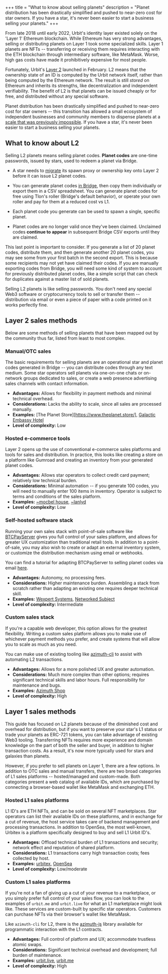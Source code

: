 +++
title = "What to know about selling planets"
description = "Planet distribution has been drastically simplified and pushed to near-zero cost for star owners. If you have a star, it's never been easier to start a business selling your planets."
+++

From late 2018 until early 2022, Urbit's identity layer existed solely on the 'Layer 1' Ethereum blockchain. While Ethereum has very strong advantages, selling or distributing planets on Layer 1 took some specialized skills. Layer 1 planets are NFTs -- transferring or receiving them requires interacting with the ETH blockchain through intermediary software, like MetaMask. Worse, high gas costs have made it prohibitively expensive for most people.

Fortunately, Urbit's [Layer 2](https://urbit.org/docs/azimuth/l2/layer2) launched in February. L2 means that the ownership state of an ID is computed by the Urbit network itself, rather than being computed by the Ethereum network. The result is still *stored* on Ethereum and inherits its strengths, like decentralization and independent verifiability. The benefit of L2 is that planets can be issued cheaply or for free, and distributed without any special software. 

Planet distribution has been drastically simplified and pushed to near-zero cost for star owners -- this transition has allowed a small ecosystem of independent businesses and community members to dispense planets at a [scale that was previously impossible](https://hatryx-lastud.tlon.network/newsletter/urbit-takeoff-is-here). If you have a star, it's never been easier to start a business selling your planets.

## What to know about L2

Selling L2 planets means selling planet codes. **Planet codes** are one-time passwords, issued by stars, used to redeem a planet via Bridge. 

- A star needs to [migrate](https://operators.urbit.org/guides/layer-2-for-stars#user-content-migration) its spawn proxy or ownership key onto Layer 2 before it can issue L2 planet codes.

- You can generate planet codes [in Bridge](https://operators.urbit.org/guides/layer-2-for-stars#user-content-spawning-planets-on-l2), then copy them individually or export them in a CSV spreadsheet. You can generate planet codes for free using Tlon's roller (Bridge's default behavior), or operate your own roller and pay for them at a reduced cost vs L1.

- Each planet code you generate can be used to spawn a single, specific planet.

- Planet codes are no longer valid once they've been claimed. Unclaimed codes **continue to appear** in subsequent Bridge CSV exports until they are claimed.

This last point is important to consider. If you generate a list of 20 planet codes, distribute them, and then generate another 20 planet codes, you may see some from your first batch in the second export. This is because some recipients may not yet have claimed their codes. If you are manually exporting codes from Bridge, you will need some kind of system to account for previously distributed planet codes, like a simple script that can check for duplicates against a master list of sold planets.

Selling L2 planets is like selling passwords. You don't need any special Web3 software or cryptocurrency tools to sell or transfer them -- distribution via email or even a piece of paper with a code printed on it works perfectly fine.

## Layer 2 sales methods

Below are some methods of selling planets that have been mapped out by the community thus far, listed from least to most complex.

### Manual/OTC sales

The basic requirements for selling planets are an operational star and planet codes generated in Bridge -- you can distribute codes through any text medium. Some star operators sell planets via one-on-one chats or on-network groups dedicated to sales, or create a web presence advertising sales channels with contact information.

- **Advantages:** Allows for flexibility in payment methods and minimal technical overhead.
- **Considerations:** Lacks the ability to scale, since all sales are processed manually.
- **Examples:** [The Planet Store][https://www.theplanet.store/], [Galactic Embassy Hotel](web+urbitgraph://group/~fipdel/galactic-embassy-hotel)
- **Level of complexity:** Low

### Hosted e-commerce tools

Layer 2 opens up the use of conventional e-commerce sales platforms and tools for sales and distribution. In practice, this looks like creating a store on a platform like Gumroad and creating an inventory from your generated planet codes.

- **Advantages:**  Allows star operators to collect credit card payment; relatively low technical burden. 
- **Considerations:** Minimal automation -- if you generate 100 codes, you will need to manually enter 100 items in inventory. Operator is subject to terms and conditions of the sales platform.
- **Examples:** [~mocbel house](https://planets.mocbel.house/), [~lanlyd](https://planets.lanlyd.net/)
- **Level of complexity:** Low

### Self-hosted software stack

Running your own sales stack with point-of-sale software like [BTCPayServer](https://btcpayserver.org/) gives you full control of your sales platform, and allows for greater UX customization than traditional retail tools. In addition to a point-of-sale, you may also wish to create or adapt an external inventory system, or customize the distribution mechanism using email or webhooks.

You can find a tutorial for adapting BTCPayServer to selling planet codes via email [here](https://urbit.media/a/~sitful-hatred/urbit-media-6867/170141184505504169778500419536142991360).

- **Advantages:** Autonomy, no processing fees. 
- **Considerations:** Higher maintenance burden. Assembling a stack from scratch rather than adapting an existing one requires deeper technical skill.
- **Examples:** [Wexpert Systems](https://wexpert.systems), [Networked Subject](https://subject.network)
- **Level of complexity:** Intermediate

### Custom sales stack

If you're a capable web developer, this option allows for the greatest flexibility. Writing a custom sales platform allows you to make use of whichever payment methods you prefer, and create systems that will allow you to scale as much as you need. 

You can make use of existing tooling like [azimuth-cli](https://github.com/lukebuehler/azimuth-cli) to assist with automating L2 transactions.

- **Advantages:** Allows for a more polished UX and greater automation.
- **Considerations:** Much more complex than other options; requires significant technical skills and labor hours. Full responsibility for maintenance and bugs.
- **Examples:** [Azimuth Shop](https://azimuth.shop/)
- **Level of complexity:** High

## Layer 1 sales methods

This guide has focused on L2 planets because of the diminished cost and overhead for distribution, but if you want to preserve your star's L1 status or trade your planets as ERC-721 tokens, you can take advantage of existing Web3 tooling. Transferring NFTs requires more experience and domain knowledge on the part of both the seller and buyer, in addition to higher transaction costs. As a result, it's now more typically used for stars and galaxies than planets.

However, if you prefer to sell planets on Layer 1, there are a few options. In addition to OTC sales and manual transfers, there are two broad categories of L1 sales platforms -- hosted/managed and custom-made. Both categories present a web catalog of available IDs, which are purchased by connecting a browser-based wallet like MetaMask and exchanging ETH. 

### Hosted L1 sales platforms

L1 ID's are ETH NFTs, and can be sold on several NFT marketplaces. Star operators can list their available IDs on these platforms, and in exchange for a cut of revenue, the host service takes care of backend management and processing transactions. In addition to OpenSea, the most well-known, Urbitex is a platform specifically designed to buy and sell L1 Urbit ID's.

- **Advantages:** Offload technical burden of L1 transactions and security; network effect and reputation of shared platform. 
- **Considerations:** L1 transactions carry high transaction costs; fees collected by host.
- **Examples:** [urbitex](https://urbitex.io), [OpenSea](https://opensea.io/collection/urbit-id)
- **Level of complexity:** Low/moderate

### Custom L1 sales platforms

If you're not a fan of giving up a cut of your revenue to a marketplace, or you simply prefer full control of your sales flow, you can look to the examples of `urbit.me` and `urbit.live` for what an L1 marketplace might look like. These services are custom-built by specific star operators. Customers can purchase NFTs via their browser's wallet like MetaMask.

Like `azimuth-cli` for L2, there is the [azimuth-js](https://github.com/urbit/azimuth-js) library available for programmatic interaction with the L1 contracts.

- **Advantages:** Full control of platform and UX; accommodate trustless atomic swaps.
- **Considerations:** Significant technical overhead and development; full burden of maintenance.
- **Examples:** [urbit.live](https://urbit.live/), [urbit.me](https://urbit.me)
- **Level of complexity:** High
